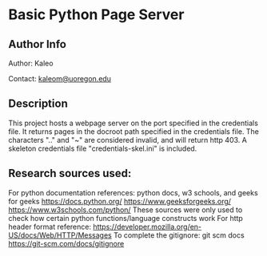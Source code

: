 # Basic Python Page Server
## Author Info
Author: Kaleo

Contact: kaleom@uoregon.edu

## Description
This project hosts a webpage server on the port specified in the credentials file. 
It returns pages in the docroot path specified in the credentials file. 
The characters ".." and "~" are considered invalid, and will return http 403. 
A skeleton credentials file "credentials-skel.ini" is included. 


## Research sources used:
For python documentation references: python docs, w3 schools, and geeks for geeks
https://docs.python.org/
https://www.geeksforgeeks.org/
https://www.w3schools.com/python/
These sources were only used to check how certain python functions/language constructs work
For http header format reference:
https://developer.mozilla.org/en-US/docs/Web/HTTP/Messages
To complete the gitignore: git scm docs
https://git-scm.com/docs/gitignore